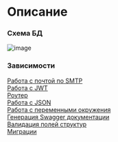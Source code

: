 # Описание

### Схема БД
![image](https://github.com/user-attachments/assets/a9277e30-09dd-483d-b710-bc61f7ca2c70)

### Зависимости
[Работа с почтой по SMTP](https://github.com/go-gomail/gomail) <br>
[Работа с JWT](https://github.com/golang-jwt/jwt) <br>
[Роутер](https://github.com/gorilla/mux) <br>
[Работа с JSON](https://github.com/json-iterator/go) <br>
[Работа с переменными окружения](https://github.com/joho/godotenv) <br>
[Генерация Swagger документации](https://github.com/swaggo/swag) <br>
[Валидация полей структур](https://github.com/go-playground/validator) <br>
[Миграции](https://github.com/golang-migrate/migrate?tab=readme-ov-file) <br>






